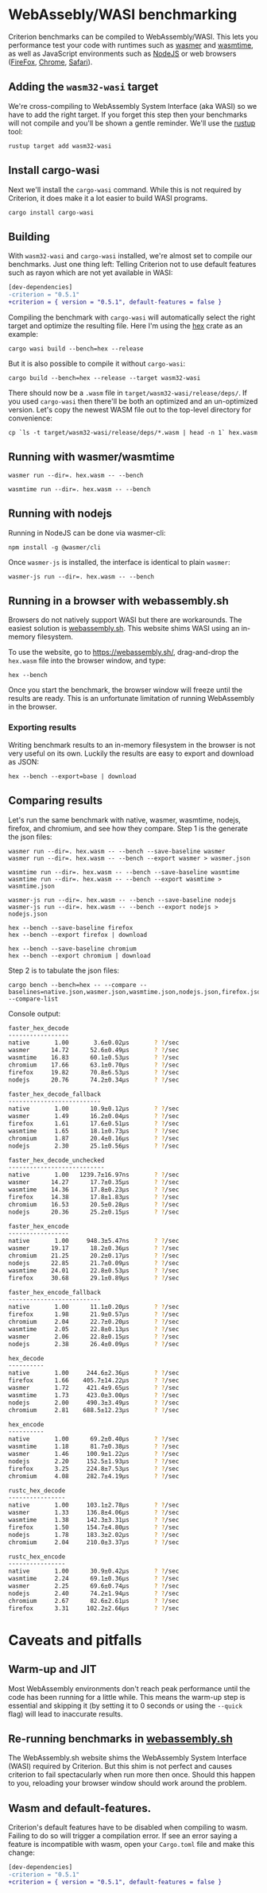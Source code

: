 # WebAssebly/WASI benchmarking

Criterion benchmarks can be compiled to WebAssembly/WASI. This lets you performance test your code with runtimes such as [wasmer](https://wasmer.io/) and [wasmtime](https://wasmtime.dev/), as well as JavaScript environments such as [NodeJS](https://nodejs.org/en/) or web browsers ([FireFox](https://www.mozilla.org/en-US/firefox/new/), [Chrome](https://www.google.com/chrome/), [Safari](https://www.apple.com/safari/)).

## Adding the `wasm32-wasi` target

We're cross-compiling to WebAssembly System Interface (aka WASI) so we have to add the right target. If you forget this step then your benchmarks will not compile and you'll be shown a gentle reminder. We'll use the [rustup](https://rustup.rs/) tool:

```properties
rustup target add wasm32-wasi
```

## Install cargo-wasi

Next we'll install the `cargo-wasi` command. While this is not required by Criterion, it does make it a lot easier to build WASI programs.

```properties
cargo install cargo-wasi
```

## Building

With `wasm32-wasi` and `cargo-wasi` installed, we're almost set to compile our benchmarks. Just one thing left: Telling Criterion not to use default features such as rayon which are not yet available in WASI:

```diff
[dev-dependencies]
-criterion = "0.5.1"
+criterion = { version = "0.5.1", default-features = false }
```

Compiling the benchmark with `cargo-wasi` will automatically select the right target and optimize the resulting file. Here I'm using the [hex](https://crates.io/crates/hex) crate as an example:

```properties
cargo wasi build --bench=hex --release
```

But it is also possible to compile it without `cargo-wasi`:

```properties
cargo build --bench=hex --release --target wasm32-wasi
```

There should now be a `.wasm` file in `target/wasm32-wasi/release/deps/`. If you used `cargo-wasi` then there'll be both an optimized and an un-optimized version. Let's copy the newest WASM file out to the top-level directory for convenience:

```console
cp `ls -t target/wasm32-wasi/release/deps/*.wasm | head -n 1` hex.wasm
```

## Running with wasmer/wasmtime

```properties
wasmer run --dir=. hex.wasm -- --bench
```

```properties
wasmtime run --dir=. hex.wasm -- --bench
```

## Running with nodejs

Running in NodeJS can be done via wasmer-cli:

```properties
npm install -g @wasmer/cli
```

Once `wasmer-js` is installed, the interface is identical to plain `wasmer`:

```properties
wasmer-js run --dir=. hex.wasm -- --bench
```

## Running in a browser with webassembly.sh

Browsers do not natively support WASI but there are workarounds. The easiest solution is [webassembly.sh](https://webassembly.sh/). This website shims WASI using an in-memory filesystem.

To use the website, go to https://webassembly.sh/, drag-and-drop the `hex.wasm` file into the browser window, and type:

```properties
hex --bench
```

Once you start the benchmark, the browser window will freeze until the results are ready. This is an unfortunate limitation of running WebAssembly in the browser.

### Exporting results

Writing benchmark results to an in-memory filesystem in the browser is not very useful on its own. Luckily the results are easy to export and download as JSON:

```properties
hex --bench --export=base | download
```

## Comparing results

Let's run the same benchmark with native, wasmer, wasmtime, nodejs, firefox, and chromium, and see how they compare. Step 1 is the generate the json files:

```properties
wasmer run --dir=. hex.wasm -- --bench --save-baseline wasmer
wasmer run --dir=. hex.wasm -- --bench --export wasmer > wasmer.json
```

```properties
wasmtime run --dir=. hex.wasm -- --bench --save-baseline wasmtime
wasmtime run --dir=. hex.wasm -- --bench --export wasmtime > wasmtime.json
```

```properties
wasmer-js run --dir=. hex.wasm -- --bench --save-baseline nodejs
wasmer-js run --dir=. hex.wasm -- --bench --export nodejs > nodejs.json
```

```properties
hex --bench --save-baseline firefox
hex --bench --export firefox | download
```

```properties
hex --bench --save-baseline chromium
hex --bench --export chromium | download
```

Step 2 is to tabulate the json files:

```properties
cargo bench --bench=hex -- --compare --baselines=native.json,wasmer.json,wasmtime.json,nodejs.json,firefox.json,chromium.json --compare-list
```

Console output:

```bash
faster_hex_decode
-----------------
native       1.00       3.6±0.02µs       ? ?/sec
wasmer      14.72      52.6±0.49µs       ? ?/sec
wasmtime    16.83      60.1±0.53µs       ? ?/sec
chromium    17.66      63.1±0.70µs       ? ?/sec
firefox     19.82      70.8±6.53µs       ? ?/sec
nodejs      20.76      74.2±0.34µs       ? ?/sec

faster_hex_decode_fallback
--------------------------
native       1.00      10.9±0.12µs       ? ?/sec
wasmer       1.49      16.2±0.04µs       ? ?/sec
firefox      1.61      17.6±0.51µs       ? ?/sec
wasmtime     1.65      18.1±0.73µs       ? ?/sec
chromium     1.87      20.4±0.16µs       ? ?/sec
nodejs       2.30      25.1±0.56µs       ? ?/sec

faster_hex_decode_unchecked
---------------------------
native       1.00   1239.7±16.97ns       ? ?/sec
wasmer      14.27      17.7±0.35µs       ? ?/sec
wasmtime    14.36      17.8±0.23µs       ? ?/sec
firefox     14.38      17.8±1.83µs       ? ?/sec
chromium    16.53      20.5±0.28µs       ? ?/sec
nodejs      20.36      25.2±0.15µs       ? ?/sec

faster_hex_encode
-----------------
native       1.00     948.3±5.47ns       ? ?/sec
wasmer      19.17      18.2±0.36µs       ? ?/sec
chromium    21.25      20.2±0.17µs       ? ?/sec
nodejs      22.85      21.7±0.09µs       ? ?/sec
wasmtime    24.01      22.8±0.53µs       ? ?/sec
firefox     30.68      29.1±0.89µs       ? ?/sec

faster_hex_encode_fallback
--------------------------
native       1.00      11.1±0.20µs       ? ?/sec
firefox      1.98      21.9±0.57µs       ? ?/sec
chromium     2.04      22.7±0.20µs       ? ?/sec
wasmtime     2.05      22.8±0.13µs       ? ?/sec
wasmer       2.06      22.8±0.15µs       ? ?/sec
nodejs       2.38      26.4±0.09µs       ? ?/sec

hex_decode
----------
native       1.00     244.6±2.36µs       ? ?/sec
firefox      1.66    405.7±14.22µs       ? ?/sec
wasmer       1.72     421.4±9.65µs       ? ?/sec
wasmtime     1.73     423.0±3.00µs       ? ?/sec
nodejs       2.00     490.3±3.49µs       ? ?/sec
chromium     2.81    688.5±12.23µs       ? ?/sec

hex_encode
----------
native       1.00      69.2±0.40µs       ? ?/sec
wasmtime     1.18      81.7±0.38µs       ? ?/sec
wasmer       1.46     100.9±1.22µs       ? ?/sec
nodejs       2.20     152.5±1.93µs       ? ?/sec
firefox      3.25     224.8±7.53µs       ? ?/sec
chromium     4.08     282.7±4.19µs       ? ?/sec

rustc_hex_decode
----------------
native       1.00     103.1±2.78µs       ? ?/sec
wasmer       1.33     136.8±4.06µs       ? ?/sec
wasmtime     1.38     142.3±3.31µs       ? ?/sec
firefox      1.50     154.7±4.80µs       ? ?/sec
nodejs       1.78     183.3±2.02µs       ? ?/sec
chromium     2.04     210.0±3.37µs       ? ?/sec

rustc_hex_encode
----------------
native       1.00      30.9±0.42µs       ? ?/sec
wasmtime     2.24      69.1±0.36µs       ? ?/sec
wasmer       2.25      69.6±0.74µs       ? ?/sec
nodejs       2.40      74.2±1.94µs       ? ?/sec
chromium     2.67      82.6±2.61µs       ? ?/sec
firefox      3.31     102.2±2.66µs       ? ?/sec
```

# Caveats and pitfalls

## Warm-up and JIT

Most WebAssembly environments don't reach peak performance until the code has been running for a little while. This means the warm-up step is essential and skipping it (by setting it to 0 seconds or using the `--quick` flag) will lead to inaccurate results.

## Re-running benchmarks in [webassembly.sh](https://webassembly.sh/)

The WebAssembly.sh website shims the WebAssembly System Interface (WASI) required by Criterion. But this shim is not perfect and causes criterion to fail spectacularly when run more then once. Should this happen to you, reloading your browser window should work around the problem.

## Wasm and default-features.

Criterion's default features have to be disabled when compiling to wasm. Failing to do so will trigger a compilation error. If see an error saying a feature is incompatible with wasm, open your `Cargo.toml` file and make this change:

```diff
[dev-dependencies]
-criterion = "0.5.1"
+criterion = { version = "0.5.1", default-features = false }
```
